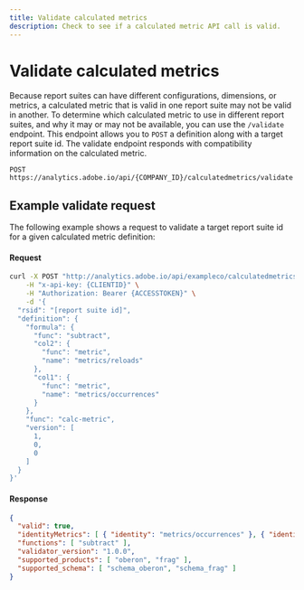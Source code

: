 ```yaml
---
title: Validate calculated metrics
description: Check to see if a calculated metric API call is valid.
---
```


# Validate calculated metrics

Because report suites can have different configurations, dimensions, or metrics, a calculated metric that is valid in one report suite may not be valid in another. To determine which calculated metric to use in different report suites, and why it may or may not be available, you can use the `/validate` endpoint. This endpoint allows you to `POST` a definition along with a target report suite id. The validate endpoint responds with compatibility information on the calculated metric.

`POST https://analytics.adobe.io/api/{COMPANY_ID}/calculatedmetrics/validate`

## Example validate request

The following example shows a request to validate a target report suite id for a given calculated metric definition:

<CodeBlock slots="heading, code" repeat="2" languages="CURL,JSON"/>

#### Request

```sh
curl -X POST "http://analytics.adobe.io/api/exampleco/calculatedmetrics/validate?locale=en_US" \
    -H "x-api-key: {CLIENTID}" \
    -H "Authorization: Bearer {ACCESSTOKEN}" \
    -d '{
  "rsid": "[report suite id]",
  "definition": {
    "formula": {
      "func": "subtract",
      "col2": {
        "func": "metric",
        "name": "metrics/reloads"
      },
      "col1": {
        "func": "metric",
        "name": "metrics/occurrences"
      }
    },
    "func": "calc-metric",
    "version": [
      1,
      0,
      0
    ]
  }
}'
```

#### Response

```json
{
  "valid": true,
  "identityMetrics": [ { "identity": "metrics/occurrences" }, { "identity": "metrics/reloads" } ],
  "functions": [ "subtract" ],
  "validator_version": "1.0.0",
  "supported_products": [ "oberon", "frag" ],
  "supported_schema": [ "schema_oberon", "schema_frag" ]
}
```
